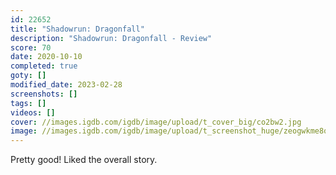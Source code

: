 ```yaml
---
id: 22652
title: "Shadowrun: Dragonfall"
description: "Shadowrun: Dragonfall - Review"
score: 70
date: 2020-10-10
completed: true
goty: []
modified_date: 2023-02-28
screenshots: []
tags: []
videos: []
cover: //images.igdb.com/igdb/image/upload/t_cover_big/co2bw2.jpg
image: //images.igdb.com/igdb/image/upload/t_screenshot_huge/zeogwkme8qa87nrjikcg.jpg
---
```

Pretty good! Liked the overall story.